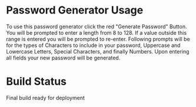 # Password Generator Usage
To use this password generator click the red "Generate Password" Button. You will be prompted to enter a length from 8 to 128.  If a value outside this range is entered you will be prompted to re-enter. Following prompts will be for the types of Characters to include in your password, Uppercase and Lowercase Letters, Special Characters, and finally Numbers.  Upon entering all fields your new password will be generated.

# Build Status
Final build ready for deployment

